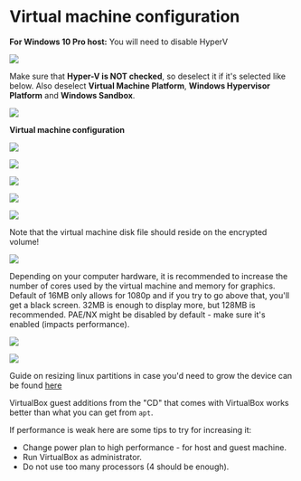 # Virtual machine configuration

**For Windows 10 Pro host:** You will need to disable HyperV

![](images/hyperv_windows/hyperv_windows_01.png)

Make sure that **Hyper-V is NOT checked**, so deselect it if it's selected like below. Also deselect **Virtual Machine Platform**, **Windows Hypervisor Platform** and **Windows Sandbox**.

![](images/hyperv_windows/hyperv_windows_02.png)

**Virtual machine configuration**

![](images/virtualbox_01.png)

![](images/virtualbox_02.png)

![](images/virtualbox_03.png)

![](images/virtualbox_04.png)

![](images/virtualbox_05.png)

Note that the virtual machine disk file should reside on the encrypted volume!

![](images/virtualbox_06.png)

Depending on your computer hardware, it is recommended to increase the number of cores used by the virtual machine and memory for graphics.
Default of 16MB only allows for 1080p and if you try to go above that, you'll get a black screen.
32MB is enough to display more, but 128MB is recommended.
PAE/NX might be disabled by default - make sure it's enabled (impacts performance).

![](images/virtualbox_07.png)

![](images/virtualbox_08.png)

Guide on resizing linux partitions in case you'd need to grow the device can be found [here](https://www.vultr.com/docs/block-storage#:~:text=Resize%20the%20filesystem%20-%20Linux)

VirtualBox guest additions from the "CD" that comes with VirtualBox works better than what you can get from `apt`.

If performance is weak here are some tips to try for increasing it:
 * Change power plan to high performance - for host and guest machine.
 * Run VirtualBox as administrator.
 * Do not use too many processors (4 should be enough).
